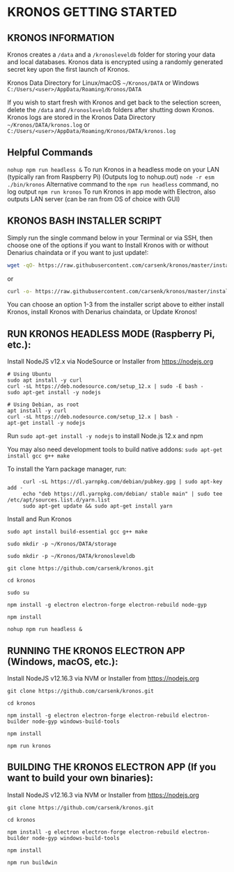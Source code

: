 # KRONOS GETTING STARTED

KRONOS INFORMATION
-----------------
Kronos creates a `/data` and a `/kronosleveldb` folder for storing your data and local databases. Kronos data is encrypted using a randomly generated secret key upon the first launch of Kronos.

Kronos Data Directory for Linux/macOS `~/Kronos/DATA` or Windows `C:/Users/<user>/AppData/Roaming/Kronos/DATA`

If you wish to start fresh with Kronos and get back to the selection screen, delete the `/data` and `/kronosleveldb` folders after shutting down Kronos. Kronos logs are stored in the Kronos Data Directory `~/Kronos/DATA/kronos.log` or `C:/Users/<user>/AppData/Roaming/Kronos/DATA/kronos.log`

Helpful Commands
-----------------
`nohup npm run headless &` To run Kronos in a headless mode on your LAN (typically ran from Raspberry Pi) (Outputs log to nohup.out)
`node -r esm ./bin/kronos` Alternative command to the `npm run headless` command, no log output
`npm run kronos` To run Kronos in app mode with Electron, also outputs LAN server (can be ran from OS of choice with GUI)

KRONOS BASH INSTALLER SCRIPT
-----------------
Simply run the single command below in your Terminal or via SSH, then choose one of the options if you want to Install Kronos with or without Denarius chaindata or if you want to just update!:

```bash
wget -qO- https://raw.githubusercontent.com/carsenk/kronos/master/installkronos.sh | bash
```
or
```bash
curl -o- https://raw.githubusercontent.com/carsenk/kronos/master/installkronos.sh | bash
```

You can choose an option 1-3 from the installer script above to either install Kronos, install Kronos with Denarius chaindata, or Update Kronos!

RUN KRONOS HEADLESS MODE (Raspberry Pi, etc.):
-----------------
Install NodeJS v12.x via NodeSource or Installer from https://nodejs.org

```
# Using Ubuntu
sudo apt install -y curl
curl -sL https://deb.nodesource.com/setup_12.x | sudo -E bash -
sudo apt-get install -y nodejs

# Using Debian, as root
apt install -y curl
curl -sL https://deb.nodesource.com/setup_12.x | bash -
apt-get install -y nodejs
```
Run `sudo apt-get install -y nodejs` to install Node.js 12.x and npm

You may also need development tools to build native addons:
`sudo apt-get install gcc g++ make`

To install the Yarn package manager, run:
```
     curl -sL https://dl.yarnpkg.com/debian/pubkey.gpg | sudo apt-key add -
     echo "deb https://dl.yarnpkg.com/debian/ stable main" | sudo tee /etc/apt/sources.list.d/yarn.list
     sudo apt-get update && sudo apt-get install yarn
```

Install and Run Kronos
```
sudo apt install build-essential gcc g++ make

sudo mkdir -p ~/Kronos/DATA/storage

sudo mkdir -p ~/Kronos/DATA/kronosleveldb

git clone https://github.com/carsenk/kronos.git

cd kronos

sudo su

npm install -g electron electron-forge electron-rebuild node-gyp

npm install

nohup npm run headless &
```


RUNNING THE KRONOS ELECTRON APP (Windows, macOS, etc.):
-----------------
Install NodeJS v12.16.3 via NVM or Installer from https://nodejs.org
```
git clone https://github.com/carsenk/kronos.git

cd kronos

npm install -g electron electron-forge electron-rebuild electron-builder node-gyp windows-build-tools

npm install

npm run kronos
```

BUILDING THE KRONOS ELECTRON APP (If you want to build your own binaries):
-----------------
Install NodeJS v12.16.3 via NVM or Installer from https://nodejs.org
```
git clone https://github.com/carsenk/kronos.git

cd kronos

npm install -g electron electron-forge electron-rebuild electron-builder node-gyp windows-build-tools

npm install

npm run buildwin
```